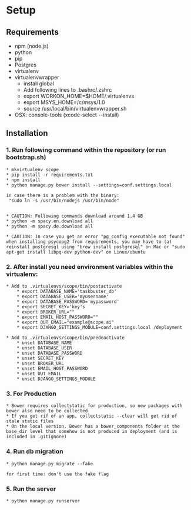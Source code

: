 # Setup

## Requirements
* npm (node.js)
* python
* pip
* Postgres
* virtualenv
* virtualenvwrapper
    * install global
    * Add following lines to .bashrc/.zshrc
    * export WORKON_HOME=$HOME/.virtualenvs
    * export MSYS_HOME=/c/msys/1.0
    * source /usr/local/bin/virtualenvwrapper.sh
* OSX: console-tools (xcode-select --install)

## Installation

### 1. Run following command within the repository (or run bootstrap.sh)
    * mkvirtualenv scope
    * pip install -r requirements.txt
    * npm install
    * python manage.py bower install --settings=conf.settings.local

    in case there is a problem with the binary:
     "sudo ln -s /usr/bin/nodejs /usr/bin/node"


    * CAUTION: Following commands download around 1.4 GB
    * python -m spacy.en.download all
    * python -m spacy.de.download all

    * CAUTION: In case you get an error "pg_config executable not found" when installing psycopg2 from requirements, you may have to (a) reinstall postgresql using "brew install postgresql" on Mac or "sudo apt-get install libpq-dev python-dev" on Linux/ubuntu

### 2. After install you need environment variables within the virtualenv:
    * Add to .virtualenvs/scope/bin/postactivate
        * export DATABASE_NAME='taskbuster_db'
        * export DATABASE_USER='myusername'
        * export DATABASE_PASSWORD='mypassword'
        * export SECRET_KEY='key's
        * export BROKER_URL=""
        * export EMAIL_HOST_PASSWORD=""
        * export OUT_EMAIL="example@scope.ai"
        * export DJANGO_SETTINGS_MODULE=conf.settings.local /deployment

    * Add to .virtualenvs/scope/bin/predeactivate
        * unset DATABASE_NAME
        * unset DATABASE_USER
        * unset DATABASE_PASSWORD
        * unset SECRET_KEY
        * unset BROKER_URL
        * unset EMAIL_HOST_PASSWORD
        * unset OUT_EMAIL
        * unset DJANGO_SETTINGS_MODULE


### 3. For Production
    * Bower requires collectstatic for production, so new packages with bower also need to be collected 
    * If you get rif of an app, collectstatic --clear will get rid of stale static files
    * On the local version, Bower has a bower_components folder at the base_dir level that somehow is not produced in deployment (and is included in .gitignore)

### 4. Run db migration 
    * python manage.py migrate --fake

    for first time: don't use the fake flag
### 5. Run the server
    * python manage.py runserver
